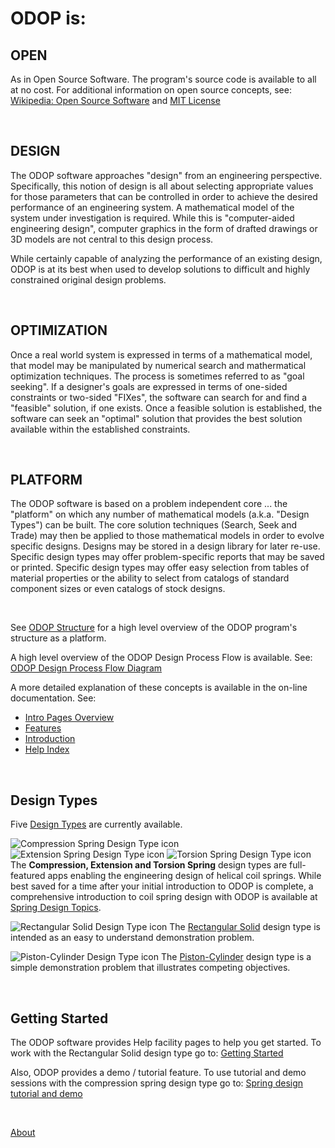 # ODOP is:   


## OPEN   

As in Open Source Software. 
The program's source code is available to all at no cost. 
For additional information on open source concepts, see: 
[Wikipedia: Open Source Software](https://en.wikipedia.org/wiki/Open-source_software) 
and 
[MIT License](https://github.com/thegrumpys/odop/blob/master/LICENSE) 

&nbsp; 

## DESIGN   

The ODOP software approaches "design" from an engineering perspective. 
Specifically, this notion of design is all about selecting appropriate values 
for those parameters that can be controlled in order to achieve the desired 
performance of an engineering system. 
A mathematical model of the system under investigation is required. 
While this is "computer-aided engineering design", 
computer graphics in the form of drafted drawings or 3D models are 
not central to this design process. 

While certainly capable of analyzing the performance of an existing design, 
ODOP is at its best when used to develop solutions to difficult and 
highly constrained original design problems. 

&nbsp;

## OPTIMIZATION   

Once a real world system is expressed in terms of a mathematical model, 
that model may be manipulated by numerical search and mathermatical optimization techniques. 
The process is sometimes referred to as "goal seeking". 
If a designer's goals are expressed in terms of one-sided constraints 
or two-sided "FIXes", the software can search for and find a "feasible" solution, if one exists. 
Once a feasible solution is established, the software can seek an "optimal" solution 
that provides the best solution available within the established constraints. 

&nbsp; 

## PLATFORM   

The ODOP software is based on a problem independent core ... the "platform" on which 
any number of mathematical models (a.k.a. "Design Types") can be built. 
The core solution techniques (Search, Seek and Trade) may then be applied to 
those mathematical models in order to evolve specific designs. 
Designs may be stored in a design library for later re-use. 
Specific design types may offer problem-specific reports that may be saved or printed. 
Specific design types may offer easy selection from tables of material properties 
or the ability to select from catalogs of standard component sizes or even 
catalogs of stock designs. 

&nbsp; 

See [ODOP Structure](png/ODOP_StructureDiagram.png) 
for a high level overview of the ODOP program's structure as a platform. 

A high level overview of the ODOP Design Process Flow is available. 
See: 
[ODOP Design Process Flow Diagram](/docs/About/img/DesignProcessFlowDiagram.png) 

A more detailed explanation of these concepts is available in the on-line documentation. 
See: 
 + [Intro Pages Overview](introPagesOverview.html) 
 + [Features](/docs/Help/features.html) 
 + [Introduction](/docs/Help/introduction.html) 
 + [Help Index](/docs/Help/index.html) 

&nbsp; 

## Design Types   

Five [Design Types](/docs/Help/DesignTypes) are currently available. 

![Compression Spring Design Type icon](https://odop.herokuapp.com/designtypes/Spring/Compression/favicon.ico "Compression Spring Design Type") 
![Extension Spring Design Type icon](https://odop.herokuapp.com/designtypes/Spring/Extension/favicon.ico "Extension Spring Design Type") 
![Torsion Spring Design Type icon](https://odop.herokuapp.com/designtypes/Spring/Torsion/favicon.ico "Torsion Spring Design Type") 
The **Compression, Extension and Torsion Spring** design types are full-featured apps 
enabling the engineering design of helical coil springs. 
While best saved for a time after your initial introduction to ODOP is complete, 
a comprehensive introduction to coil spring design with ODOP is available at 
[Spring Design Topics](/docs/Help/SpringDesign). 

![Rectangular Solid Design Type icon](https://odop.herokuapp.com/designtypes/Solid/favicon.ico "Rectangular Solid Design Type") 
The [Rectangular Solid](/docs/Help/DesignTypes/Solid/description.html) design type is intended as an 
easy to understand demonstration problem. 

![Piston-Cylinder Design Type icon](https://odop.herokuapp.com/designtypes/Piston-Cylinder/favicon.ico "Piston-Cylinder Design Type") 
The [Piston-Cylinder](/docs/Help/DesignTypes/Piston-Cylinder/description.html) design type is a simple demonstration problem 
that illustrates competing objectives.

&nbsp; 

## Getting Started   

The ODOP software provides Help facility pages to help you get started. 
To work with the Rectangular Solid design type go to: 
[Getting Started](/docs/Help/gettingStarted.html) 

Also, ODOP provides a demo / tutorial feature. 
To use tutorial and demo sessions with the compression spring design type 
go to: [Spring design tutorial and demo](/docs/Help/gettingStartedSpring.html) 

&nbsp; 

[About](/docs/About) 

